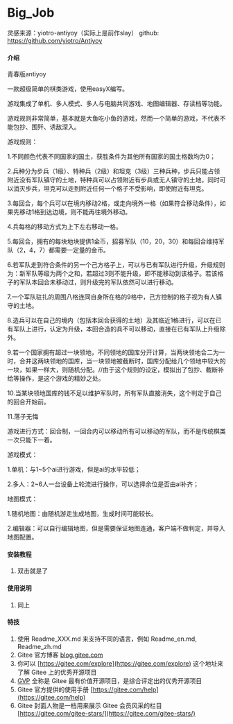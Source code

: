 # Big_Job
灵感来源：yiotro-antiyoy（实际上是前作slay）
github:  https://github.com/yiotro/Antiyoy


#### 介绍
青春版antiyoy

一款超级简单的棋类游戏，使用easyX编写。

游戏集成了单机、多人模式、多人与电脑共同游戏、地图编辑器、存读档等功能。

游戏规则非常简单，基本就是大鱼吃小鱼的游戏，然而一个简单的游戏，不代表不能包抄、围歼、诱敌深入。

游戏规则：

1.不同颜色代表不同国家的国土，获胜条件为其他所有国家的国土格数均为0；

2.兵种分为步兵（1级）、特种兵（2级）和坦克（3级）三种兵种，步兵只能占领附近没有军队镇守的土地，特种兵可以占领附近有步兵或无人镇守的土地，同时可以消灭步兵，坦克可以走到附近任何一个格子不受影响，即使附近有坦克。

3.每回合，每个兵可以在境内移动2格，或走向境外一格（如果符合移动条件），如果先移动1格到达边境，则不能再往境外移动。

4.兵每格的移动方式为上下左右移动一格。

5.每回合，拥有的每块地块提供1金币，招募军队（10，20，30）和每回合维持军队（2，4，7）都需要一定量的金币。

6.若军队走到符合条件的另一个己方格子上，可以与已有军队进行升级，升级规则为：新军队等级为两个之和，若超过3则不能升级，即不能移动到该格子。若该格子的军队本回合未移动过，则升级完的军队依然可以进行移动。

7.一个军队驻扎的周围八格连同自身所在格的9格中，己方控制的格子视为有人镇守的土地。

8.造兵可以在自己的境内（包括本回合获得的土地）及其临近1格进行，可以在已有军队上进行，认定为升级，本回合造的兵不可以移动，直接在已有军队上升级除外。

9.若一个国家拥有超过一块领地，不同领地的国库分开计算，当两块领地合二为一时，合并这两块领地的国库，当一块领地被截断时，国库分配给几个领地中较大的一块，如果一样大，则随机分配。//由于这个规则的设定，模拟出了包抄、截断补给等操作，是这个游戏的精妙之处。

10.当某块领地国库的钱不足以维护军队时，所有军队直接消失，这个判定于自己的回合开始前。

11.落子无悔


游戏进行方式：回合制，一回合内可以移动所有可以移动的军队，而不是传统棋类一次只能下一着。


游戏模式：

1.单机：与1~5个ai进行游戏，但是ai的水平较低；

2.多人：2~6人一台设备上轮流进行操作，可以选择余位是否由ai补齐；

地图模式：

1.随机地图：由随机游走生成地图，生成时间可能较长。

2.编辑器：可以自行编辑地图，但是需要保证地图连通，客户端不做判定，并导入地图配置。


#### 安装教程

1.  双击就是了

#### 使用说明

1.  同上


#### 特技

1.  使用 Readme\_XXX.md 来支持不同的语言，例如 Readme\_en.md, Readme\_zh.md
2.  Gitee 官方博客 [blog.gitee.com](https://blog.gitee.com)
3.  你可以 [https://gitee.com/explore](https://gitee.com/explore) 这个地址来了解 Gitee 上的优秀开源项目
4.  [GVP](https://gitee.com/gvp) 全称是 Gitee 最有价值开源项目，是综合评定出的优秀开源项目
5.  Gitee 官方提供的使用手册 [https://gitee.com/help](https://gitee.com/help)
6.  Gitee 封面人物是一档用来展示 Gitee 会员风采的栏目 [https://gitee.com/gitee-stars/](https://gitee.com/gitee-stars/)
